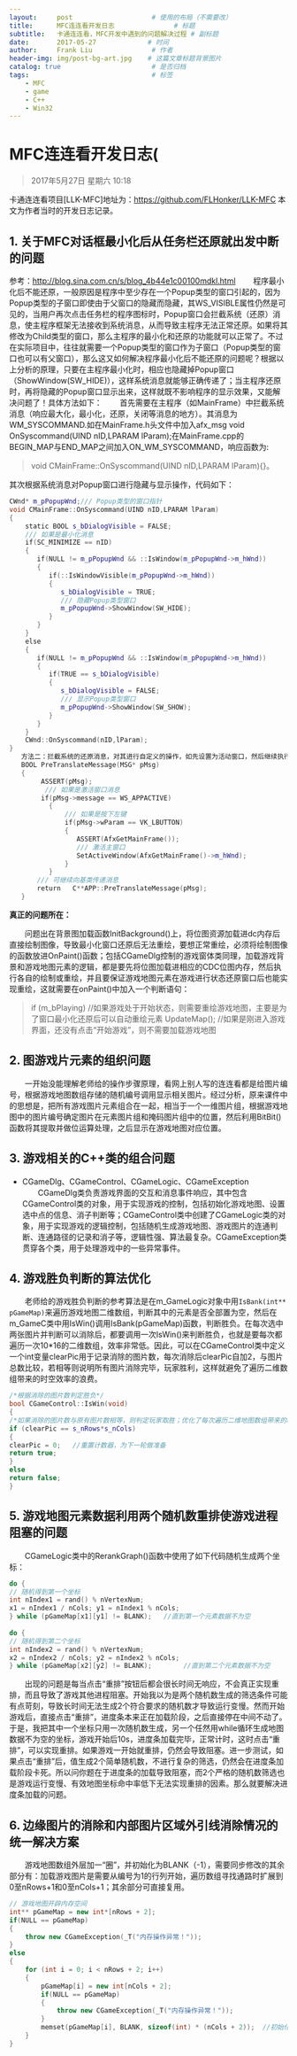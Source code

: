 ```yaml
---
layout:     post                    # 使用的布局（不需要改）
title:      MFC连连看开发日志               # 标题
subtitle:   卡通连连看，MFC开发中遇到的问题解决过程 # 副标题
date:       2017-05-27             # 时间
author:     Frank Liu               # 作者
header-img: img/post-bg-art.jpg    # 这篇文章标题背景图片
catalog: true                       # 是否归档
tags:                               # 标签
    - MFC
    - game
    - C++
    - Win32
---
```


# MFC连连看开发日志(

> 2017年5月27日 星期六 10:18

卡通连连看项目[LLK-MFC]地址为：<https://github.com/FLHonker/LLK-MFC>
本文为作者当时的开发日志记录。

## 1. 关于MFC对话框最小化后从任务栏还原就出发中断的问题

参考：<http://blog.sina.com.cn/s/blog_4b44e1c00100mdkl.html>
　　程序最小化后不能还原，一般原因是程序中至少存在一个Popup类型的窗口引起的，因为Popup类型的子窗口即使由于父窗口的隐藏而隐藏，其WS_VISIBLE属性仍然是可见的，当用户再次点击任务栏的程序图标时，Popup窗口会拦截系统（还原）消息，使主程序框架无法接收到系统消息，从而导致主程序无法正常还原。如果将其修改为Child类型的窗口，那么主程序的最小化和还原的功能就可以正常了。不过在实际项目中，往往就需要一个Popup类型的窗口作为子窗口（Popup类型的窗口也可以有父窗口），那么这又如何解决程序最小化后不能还原的问题呢？根据以上分析的原理，只要在主程序最小化时，相应也隐藏掉Popup窗口（ShowWindow(SW_HIDE)），这样系统消息就能够正确传递了；当主程序还原时，再将隐藏的Popup窗口显示出来，这样就既不影响程序的显示效果，又能解决问题了！具体方法如下：
　　首先需要在主程序（如MainFrame）中拦截系统消息（响应最大化，最小化，还原，关闭等消息的地方）。其消息为WM_SYSCOMMAND.如在MainFrame.h头文件中加入afx_msg void OnSyscommand(UIND nID,LPARAM lParam);在MainFrame.cpp的BEGIN_MAP与END_MAP之间加入ON_WM_SYSCOMMAND，响应函数为:

> void CMainFrame::OnSyscommand(UIND nID,LPARAM lParam){}。

其次根据系统消息对Popup窗口进行隐藏与显示操作，代码如下：

```c++
CWnd* m_pPopupWnd;/// Popup类型的窗口指针
void CMainFrame::OnSyscommand(UIND nID,LPARAM lParam)
{
    static BOOL s_bDialogVisible = FALSE;
    /// 如果是最小化消息
    if(SC_MINIMIZE == nID)
    {
       if(NULL != m_pPopupWnd && ::IsWindow(m_pPopupWnd->m_hWnd))
       {
          if(::IsWindowVisible(m_pPopupWnd->m_hWnd))
          {
             s_bDialogVisible = TRUE;
             /// 隐藏Popup类型窗口
             m_pPopupWnd->ShowWindow(SW_HIDE);
          }
       }
    }
    else    
    {
       if(NULL != m_pPopupWnd && ::IsWindow(m_pPopupWnd->m_hWnd))
       {
          if(TRUE == s_bDialogVisible)
          {
             s_bDialogVisible = FALSE;
             /// 显示Popup类型窗口
             m_pPopupWnd->ShowWindow(SW_SHOW);
          }
       }
    }
    CWnd::OnSyscommand(nID,lParam);
}
   方法二：拦截系统的还原消息，对其进行自定义的操作，如先设置为活动窗口，然后继续执行还原操作。
   BOOL PreTranslateMessage(MSG* pMsg)
   {
        ASSERT(pMsg);
         /// 如果是激活窗口消息
        if(pMsg->message == WS_APPACTIVE)
          {
              /// 如果是按下左键
              if(pMsg->wParam == VK_LBUTTON)
              {
                 ASSERT(AfxGetMainFrame());
                 /// 激活主窗口
                 SetActiveWindow(AfxGetMainFrame()->m_hWnd);
              }
          }
       /// 可继续向基类传递消息
       return   C**APP::PreTranslateMessage(pMsg);
   }
```
**真正的问题所在：**

　　问题出在背景图加载函数InitBackground()上，将位图资源加载进dc内存后直接绘制图像，导致最小化窗口还原后无法重绘，要想正常重绘，必须将绘制图像的函数放进OnPaint()函数；包括CGameDlg控制的游戏窗体类同理，加载游戏背景和游戏地图元素的逻辑，都是要先将位图加载进相应的CDC位图内存，然后执行各自的绘制或重绘，并且要保证游戏地图元素在游戏进行状态还原窗口后也能实现重绘，这就需要在onPaint()中加入一个判断语句：

> if (m_bPlaying)    //如果游戏处于开始状态，则需要重绘游戏地图，主要是为了窗口最小化还原后可以自动重绘元素
> UpdateMap();    //如果是刚进入游戏界面，还没有点击“开始游戏”，则不需要加载游戏地图

## 2. 图游戏片元素的组织问题

　　一开始没能理解老师给的操作步骤原理，看网上别人写的连连看都是给图片编号，根据游戏地图数组存储的随机编号调用显示相关图片。经过分析，原来课件中的思想是，把所有游戏图片元素组合在一起，相当于一个一维图片组，根据游戏地图中的图片编号确定图片在元素图片组和掩码图片组中的位置，然后利用BitBit()函数将其提取并做位运算处理，之后显示在游戏地图对应位置。

## 3. 游戏相关的C++类的组合问题

* CGameDlg、CGameControl、CGameLogic、CGameException
　　CGameDlg类负责游戏界面的交互和消息事件响应，其中包含CGameControl类的对象，用于实现游戏的控制，包括初始化游戏地图、设置选中点的信息、消子判断等；CGameControl类中创建了CGameLogic类的对象，用于实现游戏的逻辑控制，包括随机生成游戏地图、游戏图片的连通判断、连通路径的记录和消子等，逻辑性强、算法最复杂。CGameException类贯穿各个类，用于处理游戏中的一些异常事件。

## 4. 游戏胜负判断的算法优化

　　老师给的游戏胜负判断的参考算法是在m_GameLogic对象中用`IsBank(int** pGameMap)`来遍历游戏地图二维数组，判断其中的元素是否全部置为空，然后在m_GameC类中用IsWin()调用IsBank(pGameMap)函数，判断胜负。在每次选中两张图片并判断可以消除后，都要调用一次IsWin()来判断胜负，也就是要每次都遍历一次10*16的二维数组，效率非常低。因此，可以在CGameControl类中定义一个int变量clearPic用于记录消除的图片数，每次消除后clearPic自加2，与图片总数比较，若相等则说明所有图片消除完毕，玩家胜利，这样就避免了遍历二维数组带来的时空效率的浪费。
```c++
/*根据消除的图片数判定胜负*/
bool CGameControl::IsWin(void)
{
/*如果消除的图片数与原有图片数相等，则判定玩家取胜；优化了每次遍历二维地图数组带来的时空复杂度*/
if (clearPic == s_nRows*s_nCols)
{
clearPic = 0;   //重置计数器，为下一轮做准备
return true;
}
else
return false;
}
```

## 5. 游戏地图元素数据利用两个随机数重排使游戏进程阻塞的问题

　　CGameLogic类中的RerankGraph()函数中使用了如下代码随机生成两个坐标：
```c++
do {
// 随机得到第一个坐标  
int nIndex1 = rand() % nVertexNum;
x1 = nIndex1 / nCols; y1 = nIndex1 % nCols;
} while (pGameMap[x1][y1] != BLANK);   //直到第一个元素数据不为空
 
do {
// 随机得到第二个坐标  
int nIndex2 = rand() % nVertexNum;
x2 = nIndex2 / nCols; y2 = nIndex2 % nCols;
} while (pGameMap[x2][y2] != BLANK);        //直到第二个元素数据不为空
```

　　出现的问题是每当点击“重排”按钮后都会很长时间无响应，不会真正实现重排，而且导致了游戏其他进程阻塞。开始我以为是两个随机数生成的筛选条件可能有点苛刻，导致长时间无法生成2个符合要求的随机数才导致运行变慢。然而开始游戏后，直接点击“重排”，进度条本来正在加载阶段，之后直接停在中间不动了。于是，我把其中一个坐标只用一次随机数生成，另一个任然用while循环生成地图数据不为空的坐标，游戏开始后10s，进度条加载完毕，正常计时，这时点击“重排”，可以实现重排。如果游戏一开始就重排，仍然会导致阻塞。进一步测试，如果点击“重排”后，值生成2个简单随机数，不进行复杂的筛选，仍然会在进度条加载阶段卡死。所以问你题在于进度条的加载导致阻塞，而2个严格的随机数筛选也是游戏运行变慢、有效地图坐标命中率低下无法实现重排的因素。那么就要解决进度条加载的问题。

## 6. 边缘图片的消除和内部图片区域外引线消除情况的统一解决方案

　　游戏地图数组外层加一“圈”，并初始化为BLANK（-1），需要同步修改的其余部分有：加载游戏图片是需要从编号为1的行列开始，遍历数组寻找通路时扩展到0至nRows+1和0至nCols+1；其余部分可直接复用。
```c++
// 游戏地图开辟内存空间
int** pGameMap = new int*[nRows + 2];
if(NULL == pGameMap)
{
	throw new CGameException(_T("内存操作异常！"));
}
else
{
	for (int i = 0; i < nRows + 2; i++)
	{
		pGameMap[i] = new int[nCols + 2]; 
		if(NULL == pGameMap) 
		{
			throw new CGameException(_T("内存操作异常！"));   
		}
		memset(pGameMap[i], BLANK, sizeof(int) * (nCols + 2));  //初始化数组为BLANK(-1)
	}
}
```